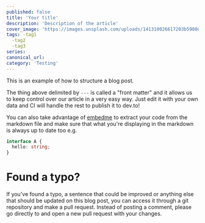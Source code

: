 ```yaml
---
published: false
title: 'Your title'
description: 'Description of the article'
cover_image: 'https://images.unsplash.com/uploads/141310026617203b5980d/c86b8baa?ixlib=rb-1.2.1&q=80&fm=jpg&crop=entropy&cs=tinysrgb&w=1600&h=900&fit=crop'
tags: -tag1
  -tag2
  -tag3
series:
canonical_url:
category: 'Testing'
---
```


This is an example of how to structure a blog post.

The thing above delimited by `---` is called a "front matter" and it allows us to keep control over our article in a very easy way. Just edit it with your own data and CI will handle the rest to publish it to dev.to!

You can also take advantage of [embedme](https://github.com/zakhenry/embedme) to extract your code from the markdown file and make sure that what you're displaying in the markdown is always up to date too e.g.

```ts
interface A {
  hello: string;
}
```

# Found a typo?

If you've found a typo, a sentence that could be improved or anything else that should be updated on this blog post, you can access it through a git repository and make a pull request. Instead of posting a comment, please go directly to <REPO URL> and open a new pull request with your changes.
